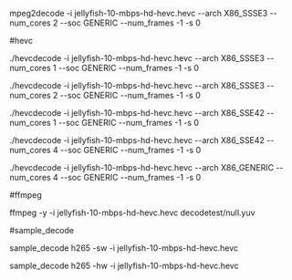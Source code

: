 mpeg2decode -i jellyfish-10-mbps-hd-hevc.hevc  --arch X86_SSSE3 --num_cores 2 --soc GENERIC --num_frames -1 -s 0


#hevc

./hevcdecode -i jellyfish-10-mbps-hd-hevc.hevc  --arch X86_SSSE3 --num_cores 1 --soc GENERIC --num_frames -1 -s 0

./hevcdecode -i jellyfish-10-mbps-hd-hevc.hevc  --arch X86_SSSE3 --num_cores 2 --soc GENERIC --num_frames -1 -s 0

./hevcdecode -i jellyfish-10-mbps-hd-hevc.hevc  --arch X86_SSE42 --num_cores 1 --soc GENERIC --num_frames -1 -s 0

./hevcdecode -i jellyfish-10-mbps-hd-hevc.hevc  --arch X86_SSE42 --num_cores 4 --soc GENERIC --num_frames -1 -s 0

./hevcdecode -i jellyfish-10-mbps-hd-hevc.hevc  --arch X86_GENERIC --num_cores 4 --soc GENERIC --num_frames -1 -s 0

#ffmpeg

ffmpeg -y -i  jellyfish-10-mbps-hd-hevc.hevc decodetest/null.yuv


#sample_decode

sample_decode  h265  -sw -i  jellyfish-10-mbps-hd-hevc.hevc 

sample_decode  h265  -hw -i  jellyfish-10-mbps-hd-hevc.hevc